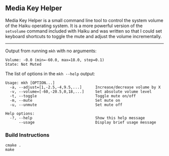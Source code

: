 ## Media Key Helper

Media Key Helper is a small command line tool to control the system volume of the Haiku operating system.  It is a more powerful version of the `setvolume` command included with Haiku and was written so that I could set keyboard shortcuts to toggle the mute and adjust the volume incrementally.

------------------------------------------------------------

Output from running `mkh` with no arguments:
```
Volume: -0.0 (min=-60.0, max=18.0, step=0.1)
State: Not Muted
```

The list of options in the `mkh --help` output:
```
Usage: mkh [OPTION...]
  -a, --adjust=[1,-2.5,-4,9.5,...]      Increase/decrease volume by X
  -v, --volume=[-60,-20.5,0,18,...]     Set absolute volume level
  -t, --toggle                          Toggle mute on/off
  -m, --mute                            Set mute on
  -u, --unmute                          Set mute off

Help options:
  -?, --help                            Show this help message
      --usage                           Display brief usage message
```

### Build Instructions

```
cmake .
make
```
